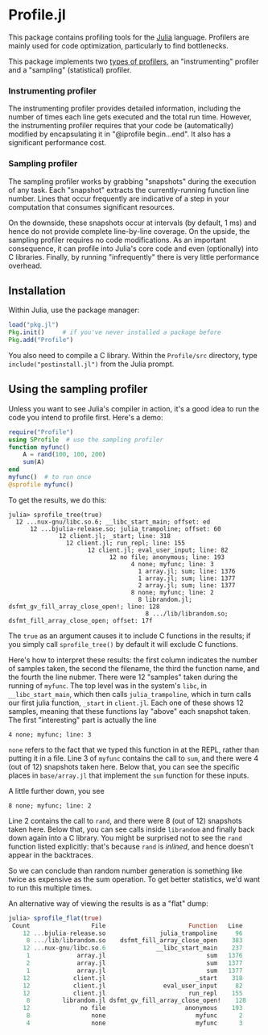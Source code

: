 # Profile.jl

This package contains profiling tools for the [Julia][Julia] language. Profilers are mainly used for code optimization, particularly to find bottlenecks.

This package implements two [types of profilers][wp], an "instrumenting" profiler and a "sampling" (statistical) profiler.

### Instrumenting profiler

The instrumenting profiler provides detailed information, including the number of times each line gets executed and the total run time. However, the instrumenting profiler requires that your code be (automatically) modified by encapsulating it in "@iprofile begin...end". It also has a significant performance cost.

### Sampling profiler

The sampling profiler works by grabbing "snapshots" during the execution of any task. Each "snapshot" extracts the currently-running function line number. Lines that occur frequently are indicative of a step in your computation that consumes significant resources.

On the downside, these snapshots occur at intervals (by default, 1 ms) and hence do not provide complete line-by-line coverage. On the upside, the sampling profiler requires no code modifications. As an important consequence, it can profile into Julia's core code and even (optionally) into C libraries. Finally, by running "infrequently" there is very little performance overhead.

## Installation

Within Julia, use the package manager:
```julia
load("pkg.jl")
Pkg.init()     # if you've never installed a package before
Pkg.add("Profile")
```

You also need to compile a C library. Within the `Profile/src` directory, type `include("postinstall.jl")` from the Julia prompt.

## Using the sampling profiler

Unless you want to see Julia's compiler in action, it's a good idea to run the code you intend to profile first. Here's a demo:

```julia
require("Profile")
using SProfile  # use the sampling profiler
function myfunc()
    A = rand(100, 100, 200)
    sum(A)
end
myfunc()  # to run once
@sprofile myfunc()
```

To get the results, we do this:
```
julia> sprofile_tree(true)
  12 ...nux-gnu/libc.so.6; __libc_start_main; offset: ed
      12 ...bjulia-release.so; julia_trampoline; offset: 60
              12 client.jl; _start; line: 318
                12 client.jl; run_repl; line: 155
                      12 client.jl; eval_user_input; line: 82
                            12 no file; anonymous; line: 193
                                  4 none; myfunc; line: 3
                                    1 array.jl; sum; line: 1376
                                    1 array.jl; sum; line: 1377
                                    2 array.jl; sum; line: 1377
                                  8 none; myfunc; line: 2
                                    8 librandom.jl; dsfmt_gv_fill_array_close_open!; line: 128
                                      8 .../lib/librandom.so; dsfmt_fill_array_close_open; offset: 17f
```
The `true` as an argument causes it to include C functions in the results; if you simply call `sprofile_tree()` by default it will exclude C functions.

Here's how to interpret these results: the first column indicates the number of samples taken, the second the filename, the third the function name, and the fourth the line nubmer. There were 12 "samples" taken during the running of `myfunc`. The top level was in the system's `libc`, in `__libc_start_main`, which then calls `julia_trampoline`, which in turn calls our first julia function, `_start` in `client.jl`. Each one of these shows 12 samples, meaning that these functions lay "above" each snapshot taken. The first "interesting" part is actually the line

```
4 none; myfunc; line: 3
```
`none` refers to the fact that we typed this function in at the REPL, rather than putting it in a file. Line 3 of `myfunc` contains the call to `sum`, and there were 4 (out of 12) snapshots taken here. Below that, you can see the specific places in `base/array.jl` that implement the `sum` function for these inputs.

A little further down, you see
```
8 none; myfunc; line: 2
```
Line 2 contains the call to `rand`, and there were 8 (out of 12) snapshots taken here. Below that, you can see calls inside `librandom` and finally back down again into a C library. You might be surprised not to see the `rand` function listed explicitly: that's because `rand` is _inlined_, and hence doesn't appear in the backtraces.

So we can conclude than random number generation is something like twice as expensive as the sum operation. To get better statistics, we'd want to run this multiple times.

An alternative way of viewing the results is as a "flat" dump:
```julia
julia> sprofile_flat(true)
 Count                 File                       Function   Line
    12 ...bjulia-release.so               julia_trampoline     96
     8 .../lib/librandom.so    dsfmt_fill_array_close_open    383
    12 ...nux-gnu/libc.so.6              __libc_start_main    237
     1             array.jl                            sum   1376
     2             array.jl                            sum   1377
     1             array.jl                            sum   1377
    12            client.jl                         _start    318
    12            client.jl                eval_user_input     82
    12            client.jl                       run_repl    155
     8         librandom.jl dsfmt_gv_fill_array_close_open!    128
    12              no file                      anonymous    193
     8                 none                         myfunc      2
     4                 none                         myfunc      3
```

[Julia]: http://julialang.org "Julia"
[wp]: http://en.wikipedia.org/wiki/Profiling_(computer_programming)